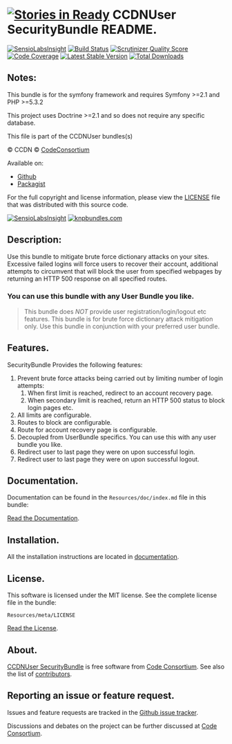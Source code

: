 [![Stories in Ready](https://badge.waffle.io/codeconsortium/ccdnusersecuritybundle.png?label=ready)](https://waffle.io/codeconsortium/ccdnusersecuritybundle)
CCDNUser SecurityBundle README.
===============================

[![SensioLabsInsight](https://insight.sensiolabs.com/projects/bc552d3d-50ea-4287-8398-ed165db32f78/mini.png)](https://insight.sensiolabs.com/projects/bc552d3d-50ea-4287-8398-ed165db32f78) [![Build Status](https://secure.travis-ci.org/codeconsortium/CCDNUserSecurityBundle.png)](https://travis-ci.org/codeconsortium/CCDNUserSecurityBundle) [![Scrutinizer Quality Score](https://scrutinizer-ci.com/g/codeconsortium/CCDNUserSecurityBundle/badges/quality-score.png?s=3a911241b61b93285d75b45356860adbd5775add)](https://scrutinizer-ci.com/g/codeconsortium/CCDNUserSecurityBundle/) [![Code Coverage](https://scrutinizer-ci.com/g/codeconsortium/CCDNUserSecurityBundle/badges/coverage.png?s=f9bb5214fc860a3fca0b887780485a92ba3ba124)](https://scrutinizer-ci.com/g/codeconsortium/CCDNUserSecurityBundle/) [![Latest Stable Version](https://poser.pugx.org/codeconsortium/ccdn-user-security-bundle/v/stable.png)](https://packagist.org/packages/codeconsortium/ccdn-user-security-bundle) [![Total Downloads](https://poser.pugx.org/codeconsortium/ccdn-user-security-bundle/downloads.png)](https://packagist.org/packages/codeconsortium/ccdn-user-security-bundle)

## Notes:  
  
This bundle is for the symfony framework and requires Symfony >=2.1 and PHP >=5.3.2
  
This project uses Doctrine >=2.1 and so does not require any specific database.
  

This file is part of the CCDNUser bundles(s)

&copy; CCDN &copy; [CodeConsortium](http://www.codeconsortium.com/)

Available on:
* [Github](http://www.github.com/codeconsortium/CCDNUserSecurityBundle)
* [Packagist](https://packagist.org/packages/codeconsortium/ccdn-user-security-bundle)

For the full copyright and license information, please view the [LICENSE](http://github.com/codeconsortium/CCDNUserSecurityBundle/blob/master/Resources/meta/LICENSE) file that was distributed with this source code.

[![SensioLabsInsight](https://insight.sensiolabs.com/projects/bc552d3d-50ea-4287-8398-ed165db32f78/big.png)](https://insight.sensiolabs.com/projects/bc552d3d-50ea-4287-8398-ed165db32f78)
[![knpbundles.com](http://knpbundles.com/codeconsortium/CCDNUserSecurityBundle/badge-short)](http://knpbundles.com/codeconsortium/CCDNUserSecurityBundle) 

## Description:

Use this bundle to mitigate brute force dictionary attacks on your sites. Excessive failed logins will force users to recover their account, additional attempts
to circumvent that will block the user from specified webpages by returning an HTTP 500 response on all specified routes.

### You can use this bundle with any User Bundle you like.

> This bundle does *NOT*  provide user registration/login/logout etc features. This bundle is for brute force dictionary attack mitigation only. Use this bundle in conjunction with your preferred user bundle.

## Features.

SecurityBundle Provides the following features:

1. Prevent brute force attacks being carried out by limiting number of login attempts:
	1. When first limit is reached, redirect to an account recovery page.
	2. When secondary limit is reached, return an HTTP 500 status to block login pages etc.
3. All limits are configurable.
4. Routes to block are configurable.
5. Route for account recovery page is configurable.
6. Decoupled from UserBundle specifics. You can use this with any user bundle you like.
6. Redirect user to last page they were on upon successful login.
7. Redirect user to last page they were on upon successful logout.

## Documentation.

Documentation can be found in the `Resources/doc/index.md` file in this bundle:

[Read the Documentation](http://github.com/codeconsortium/CCDNUserSecurityBundle/blob/master/Resources/doc/index.md).

## Installation.

All the installation instructions are located in [documentation](http://github.com/codeconsortium/CCDNUserSecurityBundle/blob/master/Resources/doc/install.md).

## License.

This software is licensed under the MIT license. See the complete license file in the bundle:

	Resources/meta/LICENSE

[Read the License](http://github.com/codeconsortium/CCDNUserSecurityBundle/blob/master/Resources/meta/LICENSE).

## About.

[CCDNUser SecurityBundle](http://github.com/codeconsortium/CCDNUserSecurityBundle) is free software from [Code Consortium](http://www.codeconsortium.com). 
See also the list of [contributors](http://github.com/codeconsortium/CCDNUserSecurityBundle/contributors).

## Reporting an issue or feature request.

Issues and feature requests are tracked in the [Github issue tracker](http://github.com/codeconsortium/CCDNUserSecurityBundle/issues).

Discussions and debates on the project can be further discussed at [Code Consortium](http://www.codeconsortium.com).
